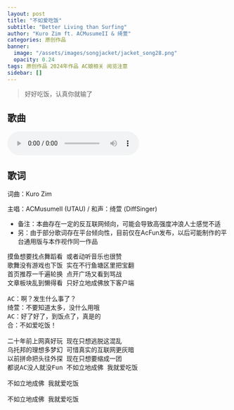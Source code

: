 ```yaml
---
layout: post
title: "不如爱吃饭"
subtitle: "Better Living than Surfing"
author: "Kuro Zim ft. ACMusumeII & 绮萱"
categories: 原创作品
banner: 
  image: "/assets/images/songjacket/jacket_song28.png"
  opacity: 0.24
tags: 原创作品 2024年作品 AC娘相关 阅览注意
sidebar: []
---
```


> 好好吃饭，认真你就输了

## 歌曲

<audio controls><source src="/assets/audio/song28.mp3" type="audio/mp3"></audio>
## 歌词

词曲：Kuro Zim

主唱：ACMusumeII (UTAU) / 和声：绮萱 (DiffSinger)

* 备注：本曲存在一定的反互联网倾向，可能会导致高强度冲浪人士感觉不适
* 另：由于部分歌词存在平台倾向性，目前仅在AcFun发布，以后可能制作的平台通用版与本作视作同一作品

<pre>
摸鱼想要找点舞蹈看 或者动听音乐也很赞
歌舞没有游戏也下饭 实在不行鱼塘区里把宝翻
首页推荐一千遍轮换 点开广场又看到骂战
文章板块乱到懒得看 只好立地成佛放下客户端

AC：啊？发生什么事了？
绮萱：不要知道太多，没什么用哦
AC：好了好了，到饭点了，真是的
合：不如爱吃饭！

二十年前上网真好玩 现在只想逃脱这混乱
乌托邦的理想多梦幻 可惜真实的互联网更灰暗
以前拼命把头往外探 现在只想要缩成一团
都说AC没人就没Fun 不如立地成佛 我就爱吃饭

不如立地成佛 我就爱吃饭

不如立地成佛 我就爱吃饭
</pre>